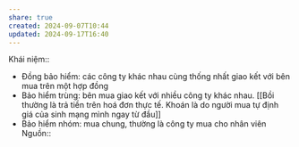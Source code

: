 ```yaml
---
share: true
created: 2024-09-07T10:44
updated: 2024-09-17T16:40
---
```

Khái niệm:: 
- Đồng bảo hiểm: các công ty khác nhau cùng thống nhất giao kết với bên mua trên một hợp đồng
- Bảo hiểm trùng: bên mua giao kết với nhiều công ty khác nhau. [[Bồi thường là trả tiền trên hoá đơn thực tế. Khoán là do người mua tự định giá của sinh mạng mình ngay từ đầu]]
- Bảo hiểm nhóm: mua chung, thường là công ty mua cho nhân viên
Nguồn:: 
